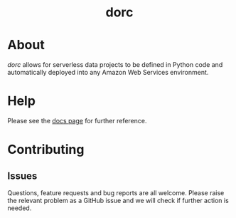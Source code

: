 <h1 align="center">dorc</h1>

# About

*dorc* allows for serverless data projects to be defined in Python code and automatically deployed into any Amazon Web Services environment.

# Help

Please see the [docs page]() for further reference.


# Contributing

## Issues

Questions, feature requests and bug reports are all welcome. Please raise the relevant problem as a GitHub issue and we will check if further action is needed.